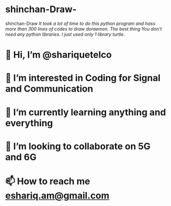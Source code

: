 # shinchan-Draw-
shinchan-Draw 
*It took a lot of time to do this python program and hass more than 300 lines of codes to draw doraemon. The best thing You don't need any python libraries. I just used only 1 library turtle*.

# 👋 **Hi, I’m @shariquetelco**
# 👀 **I’m interested in Coding for Signal and Communication**
# 🌱 **I’m currently learning anything and everything**
# 💞️ **I’m looking to collaborate on 5G and 6G**
# 📫 **How to reach me eshariq.am@gmail.com**
